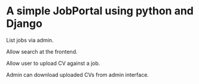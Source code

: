 # A simple JobPortal using python and Django

List jobs via admin. 

Allow search at the frontend. 

Allow user to upload CV against a job. 

Admin can download uploaded CVs from admin interface.
